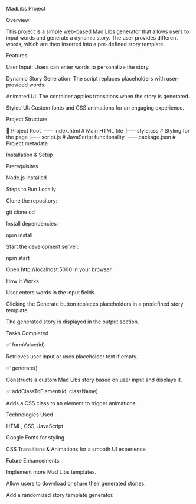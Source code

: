 MadLibs Project

Overview

This project is a simple web-based Mad Libs generator that allows users to input words and generate a dynamic story. The user provides different words, which are then inserted into a pre-defined story template.

Features

User Input: Users can enter words to personalize the story.

Dynamic Story Generation: The script replaces placeholders with user-provided words.

Animated UI: The container applies transitions when the story is generated.

Styled UI: Custom fonts and CSS animations for an engaging experience.

Project Structure

📂 Project Root
├── index.html    # Main HTML file
├── style.css     # Styling for the page
├── script.js     # JavaScript functionality
├── package.json  # Project metadata

Installation & Setup

Prerequisites

Node.js installed

Steps to Run Locally

Clone the repository:

git clone <repository-url>
cd <project-directory>

Install dependencies:

npm install

Start the development server:

npm start

Open http://localhost:5000 in your browser.

How It Works

User enters words in the input fields.

Clicking the Generate button replaces placeholders in a predefined story template.

The generated story is displayed in the output section.

Tasks Completed

✅ formValue(id)

Retrieves user input or uses placeholder text if empty.

✅ generate()

Constructs a custom Mad Libs story based on user input and displays it.

✅ addClassToElement(id, className)

Adds a CSS class to an element to trigger animations.

Technologies Used

HTML, CSS, JavaScript

Google Fonts for styling

CSS Transitions & Animations for a smooth UI experience

Future Enhancements

Implement more Mad Libs templates.

Allow users to download or share their generated stories.

Add a randomized story template generator.
